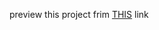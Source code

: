 preview this project frim [THIS](https://htmlpreview.github.io/?https://github.com/ashkheid/temp-BEM-practice/blob/main/index.html) link